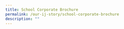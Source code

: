 ```yaml
---
title: School Corporate Brochure
permalink: /our-ij-story/school-corporate-brochure
description: ""
---
```

